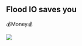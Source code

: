 ## Flood IO saves you

💰Money💰

![](https://s3.amazonaws.com/flood-io-support/Pricing__Flood_IO_2015-03-30_10-01-24.jpg)

